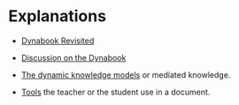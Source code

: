 # Explanations

* [Dynabook Revisited](100-Dynabook-Revisited)

* [Discussion on the Dynabook](400-Discussion)

* [The dynamic knowledge models](200-Dynamic-Knowledge-Models) or
	mediated knowledge.

* [Tools](300-Tools) the teacher or the student use in a document.
